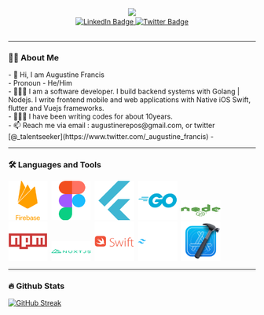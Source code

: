 <div id="header" align="center">
  <img src="https://media.giphy.com/media/M9gbBd9nbDrOTu1Mqx/giphy.gif" width="100"/>
</div>
<div id="badges" align="center">
  <a href="[your-linkedin-URL](https://www.linkedin.com/in/augustine-francis)">
    <img src="https://img.shields.io/badge/LinkedIn-blue?style=for-the-badge&logo=linkedin&logoColor=white" alt="LinkedIn Badge"/>
  </a>
  <a href="[your-twitter-URL](https://twitter.com/_talentseeker)">
    <img src="https://img.shields.io/badge/Twitter-green?style=for-the-badge&logo=twitter&logoColor=white" alt="Twitter Badge"/>
  </a>
</div>
<div align="center">
  <img src="https://komarev.com/ghpvc/?username=annonymousauthority&style=flat-square&color=blue" alt=""/>
</div>

---

### 👨‍💻 About Me
<div id="body" align="left">
  - 👋 Hi, I am Augustine Francis <br>
  - Pronoun - He/Him <br>
  - 👨🏾‍💻 I am a software developer. I build backend systems with Golang | Nodejs. I write frontend mobile and web applications with Native iOS Swift,
    flutter and Vuejs frameworks. <br>
  - 👨🏾‍💼 I have been writing codes for about 10years. <br>
  - 📫 Reach me via email : augustinerepos@gmail.com, or twitter [@_talentseeker](https://www.twitter.com/_augustine_francis) 
  - 
</div>

---

### 🛠️ Languages and Tools
<div>
    <img src="https://github.com/devicons/devicon/blob/master/icons/firebase/firebase-plain-wordmark.svg" title="Firebase" alt="Firebase" width="80" height="80"/>&nbsp;
    <img src="https://github.com/devicons/devicon/blob/master/icons/figma/figma-original.svg" title="Figma" alt="Figma" width="80" height="80"/>&nbsp;
    <img src="https://github.com/devicons/devicon/blob/master/icons/flutter/flutter-plain.svg" title="Flutter" alt="Flutter" width="80" height="80"/>&nbsp;
    <img src="https://github.com/devicons/devicon/blob/master/icons/go/go-original-wordmark.svg" title="Go" alt="Golang" width="80" height="80"/>&nbsp;
    <img src="https://github.com/devicons/devicon/blob/master/icons/nodejs/nodejs-plain-wordmark.svg" title="Nodejs" alt="Nodejs" width="80" height="40"/>&nbsp;
 <img src="https://github.com/devicons/devicon/blob/master/icons/npm/npm-original-wordmark.svg" title="npm" alt="npm" width="80" height="80"/>&nbsp;
 <img src="https://github.com/devicons/devicon/blob/master/icons/nuxtjs/nuxtjs-plain-wordmark.svg" title="nuxtjs" alt="nuxtjs" width="80" height="40"/>&nbsp;
 <img src="https://github.com/devicons/devicon/blob/master/icons/swift/swift-plain-wordmark.svg" title="swift" alt="swift" width="80" height="80"/>&nbsp;
<img src="https://github.com/devicons/devicon/blob/master/icons/tailwindcss/tailwindcss-original-wordmark.svg" title="tailwindcss" alt="tailwindcss" width="80" height="80"/>&nbsp;
<img src="https://github.com/devicons/devicon/blob/master/icons/xcode/xcode-original.svg" title="xcode" alt="xcode" width="80" height="80"/>&nbsp;
</div>

---

### 🔥 Github Stats

[![GitHub Streak](http://github-readme-streak-stats.herokuapp.com?user=annonymousauthority&theme=dark&background=000000)](https://git.io/streak-stats)
<!-- [![Top Langs](https://github-readme-stats.vercel.app/api/top-langs/?username=annonymousauthority&layout=compact&theme=vision-friendly-dark)](https://github.com/anuraghazra/github-readme-stats) -->
